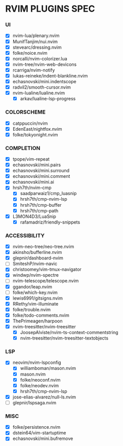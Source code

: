 # RVIM PLUGINS SPEC

### UI

- [x] nvim-lua/plenary.nvim
- [x] MunifTanjim/nui.nvim
- [x] stevearc/dressing.nvim
- [x] folke/noice.nvim
- [x] norcalli/nvim-colorizer.lua
- [x] nvim-tree/nvim-web-devicons
- [x] rcarriga/nvim-notify
- [x] lukas-reineke/indent-blankline.nvim
- [x] echasnovski/mini.indentscope
- [x] radvil2/smooth-cursor.nvim
- [x] nvim-lualine/lualine.nvim
  - [x] arkav/lualine-lsp-progress

### COLORSCHEME

- [x] catppuccin/nvim
- [x] EdenEast/nightfox.nvim
- [x] folke/tokyonight.nvim

### COMPLETION

- [x] tpope/vim-repeat
- [x] echasnovski/mini.pairs
- [x] echasnovski/mini.surround
- [x] echasnovski/mini.comment
- [x] echasnovski/mini.ai
- [x] hrsh7th/nvim-cmp
  - [x] saadparwaiz1/cmp_luasnip
  - [x] hrsh7th/cmp-nvim-lsp
  - [x] hrsh7th/cmp-buffer
  - [x] hrsh7th/cmp-path
- [x] L3MON4D3/LuaSnip
  - [x] rafamadriz/friendly-snippets

### ACCESSIBILITY

- [x] nvim-neo-tree/neo-tree.nvim
- [x] akinsho/bufferline.nvim
- [x] glepnir/dashboard-nvim
- [ ] SmiteshP/nvim-navic
- [x] christoomey/vim-tmux-navigator
- [x] windwp/nvim-spectre
- [ ] nvim-telescope/telescope.nvim
- [x] ggandor/leap.nvim
- [ ] folke/which-key.nvim
- [x] lewis6991/gitsigns.nvim
- [x] RRethy/vim-illuminate
- [x] folke/trouble.nvim
- [x] folke/todo-comments.nvim
- [x] ThePrimeagen/harpoon
- [x] nvim-treesitter/nvim-treesitter
  - [x] JoosepAlviste/nvim-ts-context-commentstring
  - [x] nvim-treesitter/nvim-treesitter-textobjects

### LSP

- [x] neovim/nvim-lspconfig
  - [x] williamboman/mason.nvim
  - [x] mason.nvim
  - [x] folke/neoconf.nvim
  - [x] folke/neodev.nvim
  - [x] hrsh7th/cmp-nvim-lsp
- [x] jose-elias-alvarez/null-ls.nvim
- [ ] glepnir/lspsaga.nvim

### MISC

- [x] folke/persistence.nvim
- [x] dstein64/vim-startuptime
- [x] echasnovski/mini.bufremove
